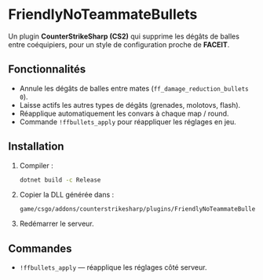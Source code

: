 # FriendlyNoTeammateBullets

Un plugin **CounterStrikeSharp (CS2)** qui supprime les dégâts de balles entre coéquipiers, pour un style de configuration proche de **FACEIT**.

## Fonctionnalités
- Annule les dégâts de balles entre mates (`ff_damage_reduction_bullets 0`).
- Laisse actifs les autres types de dégâts (grenades, molotovs, flash).
- Réapplique automatiquement les convars à chaque map / round.
- Commande `!ffbullets_apply` pour réappliquer les réglages en jeu.

## Installation
1. Compiler :
   ```bash
   dotnet build -c Release
   ```
2. Copier la DLL générée dans :
   ```
   game/csgo/addons/counterstrikesharp/plugins/FriendlyNoTeammateBullets/
   ```
3. Redémarrer le serveur.

## Commandes
- `!ffbullets_apply` — réapplique les réglages côté serveur.
